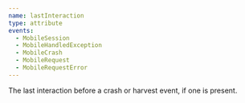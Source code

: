 ```yaml
---
name: lastInteraction
type: attribute
events:
  - MobileSession
  - MobileHandledException
  - MobileCrash
  - MobileRequest
  - MobileRequestError
---
```


The last interaction before a crash or harvest event, if one is present.
